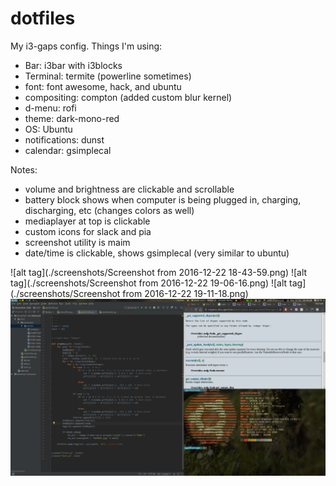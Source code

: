 # dotfiles
My i3-gaps config. 
Things I'm using:

- Bar: i3bar with i3blocks
- Terminal: termite (powerline sometimes)
- font: font awesome, hack, and ubuntu
- compositing: compton (added custom blur kernel)
- d-menu: rofi
- theme: dark-mono-red
- OS: Ubuntu
- notifications: dunst
- calendar: gsimplecal

Notes:

- volume and brightness are clickable and scrollable
- battery block shows when computer is being plugged in, charging, discharging, etc (changes colors as well)
- mediaplayer at top is clickable
- custom icons for slack and pia
- screenshot utility is maim
- date/time is clickable, shows gsimplecal (very similar to ubuntu)

![alt tag](./screenshots/Screenshot from 2016-12-22 18-43-59.png)
![alt tag](./screenshots/Screenshot from 2016-12-22 19-06-16.png)
![alt tag](./screenshots/Screenshot from 2016-12-22 19-11-18.png)
![alt tag](./screenshots/screenshot-2016-12-19_23-44-38.png)
